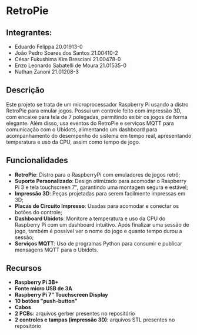 # RetroPie

## Integrantes:
- Eduardo Felippa                    20.01913-0
- João Pedro Soares dos Santos       21.00410-2
- César Fukushima Kim Bresciani      21.00478-0
- Enzo Leonardo Sabatelli de Moura   21.01535-0
- Nathan Zanoni                      21.01208-3

## Descrição
Este projeto se trata de um microprocessador Raspberry Pi usando a distro RetroPie para emular jogos. Possui um controle feito com impressão 3D, com encaixe para tela de 7 polegadas, permitindo exibir os jogos de forma elegante. Além disso, usa eventos do RetroPie e serviços MQTT para comunicação com o Ubidots, alimentando um dashboard para acompanhamento do desempenho do sistema em tempo real, apresentando temperatura e uso da CPU, assim como tempo de jogo.

## Funcionalidades
- **RetroPie**: Distro para o RaspberryPi com emuladores de jogos retrô;
- **Suporte Personalizado**: Design otimizado para acomodar o Raspberry Pi 3 e tela touchscreen 7", garantindo uma montagem segura e estável;
- **Impressão 3D**: Peças projetadas para serem facilmente impressas em 3D;
- **Placas de Circuito Impresso**: Usadas para acomodar e conectar os botões do controle;
- **Dashboard Ubidots**: Monitore a temperatura e uso da CPU do Raspberry Pi com um dashboard intuitivo. Após finalizar uma sessão de jogo, também é possível ver o nome do jogo e quanto tempo durou a sessão;
- **Serviços MQTT**: Uso de programas Python para consumir e publicar mensagens MQTT para o Ubidots.

## Recursos
- **Raspberry Pi 3B+**
- **Fonte micro USB de 3A**
- **Raspberry Pi 7" Touchscreen Display**
- **10 botões "push-button"**
- **Cabos**
- **2 PCBs**: arquivos gerber presentes no repositório
- **2 controles e tampas (impressão 3D)**: arquivos STL presentes no repositório



